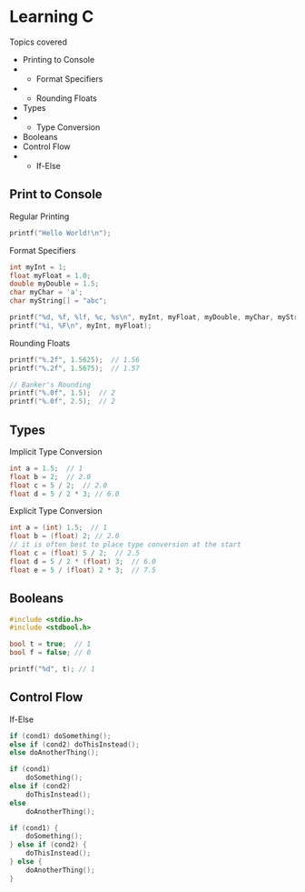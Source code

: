 # Learning C

Topics covered
- Printing to Console
- - Format Specifiers
- - Rounding Floats
- Types
- - Type Conversion
- Booleans
- Control Flow
- - If-Else

## Print to Console
Regular Printing
```c
printf("Hello World!\n");
```
Format Specifiers
```c
int myInt = 1;
float myFloat = 1.0;
double myDouble = 1.5;
char myChar = 'a';
char myString[] = "abc";

printf("%d, %f, %lf, %c, %s\n", myInt, myFloat, myDouble, myChar, myString);
printf("%i, %F\n", myInt, myFloat);
```
Rounding Floats
```c
printf("%.2f", 1.5625);  // 1.56
printf("%.2f", 1.5675);  // 1.57

// Banker's Rounding
printf("%.0f", 1.5);  // 2
printf("%.0f", 2.5);  // 2
```
## Types
Implicit Type Conversion
```c
int a = 1.5;  // 1
float b = 2;  // 2.0
float c = 5 / 2;  // 2.0
float d = 5 / 2 * 3; // 6.0
```
Explicit Type Conversion
```c
int a = (int) 1.5;  // 1
float b = (float) 2; // 2.0
// it is often best to place type conversion at the start
float c = (float) 5 / 2;  // 2.5
float d = 5 / 2 * (float) 3;  // 6.0
float e = 5 / (float) 2 * 3;  // 7.5
```
## Booleans
```c
#include <stdio.h>
#include <stdbool.h>

bool t = true;  // 1
bool f = false; // 0

printf("%d", t); // 1
```
## Control Flow
If-Else
```c
if (cond1) doSomething();
else if (cond2) doThisInstead();
else doAnotherThing();

if (cond1)
    doSomething();
else if (cond2)
    doThisInstead();
else
    doAnotherThing();

if (cond1) {
    doSomething();
} else if (cond2) {
    doThisInstead();
} else {
    doAnotherThing();
}
```
